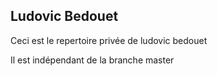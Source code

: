 ## Ludovic Bedouet

Ceci est le repertoire privée de ludovic bedouet

Il est indépendant de la branche master 
